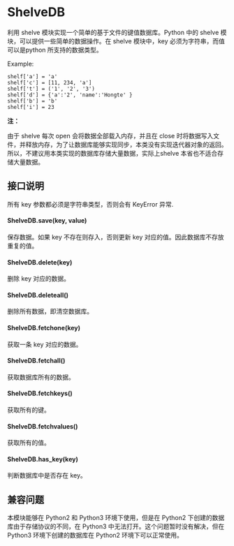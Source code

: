 ShelveDB
========

利用 shelve 模块实现一个简单的基于文件的键值数据库。Python 中的 shelve 模块，可以提供一些简单的数据操作。在 shelve 模块中，key 必须为字符串，而值可以是python 所支持的数据类型。

Example:

    shelf['a'] = 'a'
    shelf['c'] = [11, 234, 'a']
    shelf['t'] = ('1', '2', '3')
    shelf['d'] = {'a':'2', 'name':'Hongte' }
    shelf['b'] = 'b'
    shelf['i'] = 23

**注：**

由于 shelve 每次 open 会将数据全部载入内存，并且在 close 时将数据写入文件，并释放内存，为了让数据库能够实现同步，本类没有实现迭代器对象的返回。所以，不建议用本类实现的数据库存储大量数据，实际上shelve 本省也不适合存储大量数据。

## 接口说明

所有 key 参数都必须是字符串类型，否则会有 KeyError 异常.

#### ShelveDB.save(key, value)

保存数据。如果 key 不存在则存入，否则更新 key 对应的值。因此数据库不存放重复的值。

#### ShelveDB.delete(key)

删除 key 对应的数据。

#### ShelveDB.deleteall()

删除所有数据，即清空数据库。

#### ShelveDB.fetchone(key)

获取一条 key 对应的数据。

#### ShelveDB.fetchall()

获取数据库所有的数据。

#### ShelveDB.fetchkeys()

获取所有的键。

#### ShelveDB.fetchvalues()

获取所有的值。

#### ShelveDB.has_key(key)

判断数据库中是否存在 key。

## 兼容问题

本模块能够在 Python2 和 Python3 环境下使用，但是在 Python2 下创建的数据库由于存储协议的不同，在 Python3 中无法打开。这个问题暂时没有解决，但在 Python3 环境下创建的数据库在 Python2 环境下可以正常使用。
